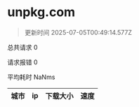 
  # unpkg.com

  > 更新时间 2025-07-05T00:49:14.577Z
  
  总共请求 0

  请求报错 0

  平均耗时 NaNms

|城市|ip|下载大小|速度|
|-----|----------|---|---|

  